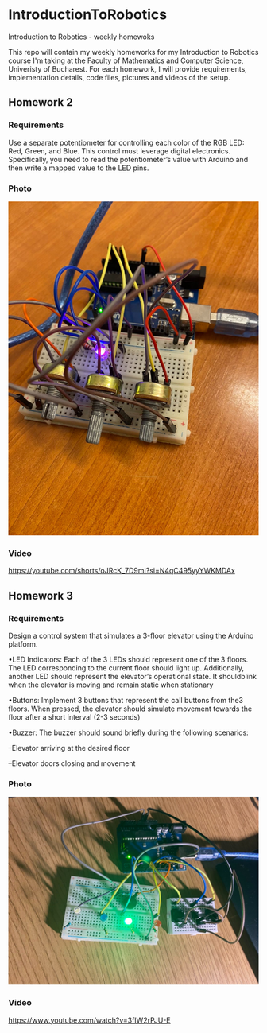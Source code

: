 # IntroductionToRobotics 
Introduction to Robotics - weekly homewoks

This repo will contain my weekly homeworks for my Introduction to Robotics course I'm taking at the Faculty of Mathematics and Computer Science, Univeristy of Bucharest.
For each homework, I will provide requirements, implementation details, code files, pictures and videos of the setup.

## Homework 2

### Requirements

Use a separate potentiometer for controlling each color of the RGB LED: Red, Green, and Blue. This control must leverage digital electronics. Specifically, you  need  to  read the  potentiometer’s  value  with  Arduino  and  then  write a mapped value to the LED pins.

### Photo

![photo](https://github.com/ilinca-ana-moraru/IntroductionToRobotics/blob/main/tema2/RGB%20photo.jpeg)

### Video
https://youtube.com/shorts/oJRcK_7D9mI?si=N4qC495yyYWKMDAx

## Homework 3

### Requirements

Design  a  control  system  that  simulates  a  3-floor  elevator  using  the  Arduino platform. 

•LED Indicators: Each of the 3 LEDs should represent one of the 3 floors. The LED corresponding to the current floor should light up. Additionally, another LED should represent the elevator’s operational state. It shouldblink when the elevator is moving and remain static when stationary

•Buttons: Implement 3 buttons that represent the call buttons from the3 floors. When pressed, the elevator should simulate movement towards the floor after a short interval (2-3 seconds)

•Buzzer: The buzzer should sound briefly during the following scenarios:

  –Elevator arriving at the desired floor

  –Elevator  doors  closing  and  movement 

### Photo

![photo](https://github.com/ilinca-ana-moraru/IntroductionToRobotics/blob/main/homework3/Elevator_photo.jpeg)

### Video

https://www.youtube.com/watch?v=3fIW2rPJU-E
